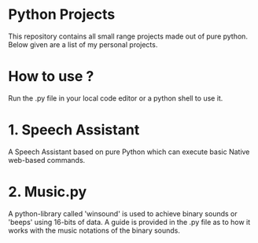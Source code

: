 # Python Projects
This repository contains all small range projects made out of pure python.
Below given are a list of my personal projects.

# How to use ?
Run the .py file in your local code editor or a python shell to use it.

# 1. Speech Assistant
A Speech Assistant based on pure Python which can execute basic Native web-based commands.

# 2. Music.py
A python-library called 'winsound' is used to achieve binary sounds or 'beeps' using 16-bits of data. A guide is provided in the .py file as to how it works with the music notations of the binary sounds.
